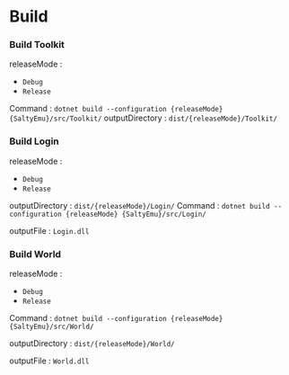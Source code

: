 # Build

### Build Toolkit
releaseMode : 
 * `Debug`
 * `Release`

Command : `dotnet build --configuration {releaseMode} {SaltyEmu}/src/Toolkit/`
outputDirectory : 
`dist/{releaseMode}/Toolkit/`

### Build Login
releaseMode : 
 * `Debug`
 * `Release`

outputDirectory : 
`dist/{releaseMode}/Login/`
Command : `dotnet build --configuration {releaseMode} {SaltyEmu}/src/Login/`

outputFile : `Login.dll`

### Build World 
releaseMode : 
 * `Debug`
 * `Release`


Command : `dotnet build --configuration {releaseMode} {SaltyEmu}/src/World/`

outputDirectory : 
`dist/{releaseMode}/World/`

outputFile : `World.dll`
